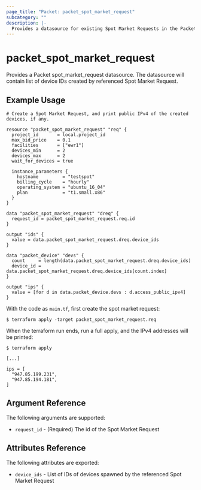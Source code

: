 ```yaml
---
page_title: "Packet: packet_spot_market_request"
subcategory: ""
description: |-
  Provides a datasource for existing Spot Market Requests in the Packet host.
---
```


# packet_spot_market_request

Provides a Packet spot_market_request datasource. The datasource will contain list of device IDs created by referenced Spot Market Request.



## Example Usage

```hcl
# Create a Spot Market Request, and print public IPv4 of the created devices, if any.

resource "packet_spot_market_request" "req" {
  project_id       = local.project_id
  max_bid_price    = 0.1
  facilities       = ["ewr1"]
  devices_min      = 2
  devices_max      = 2
  wait_for_devices = true

  instance_parameters {
    hostname         = "testspot"
    billing_cycle    = "hourly"
    operating_system = "ubuntu_16_04"
    plan             = "t1.small.x86"
  }
}

data "packet_spot_market_request" "dreq" {
  request_id = packet_spot_market_request.req.id
}

output "ids" {
  value = data.packet_spot_market_request.dreq.device_ids
}

data "packet_device" "devs" {
  count     = length(data.packet_spot_market_request.dreq.device_ids)
  device_id = data.packet_spot_market_request.dreq.device_ids[count.index]
}

output "ips" {
  value = [for d in data.packet_device.devs : d.access_public_ipv4]
}
```

With the code as `main.tf`, first create the spot market request:

```
$ terraform apply -target packet_spot_market_request.req
```

When the terraform run ends, run a full apply, and the IPv4 addresses will be printed:

```
$ terraform apply

[...]
 
ips = [
  "947.85.199.231",
  "947.85.194.181",
]
```

## Argument Reference

The following arguments are supported:

* `request_id` - (Required) The id of the Spot Market Request

## Attributes Reference

The following attributes are exported:

* `device_ids` - List of IDs of devices spawned by the referenced Spot Market Request
